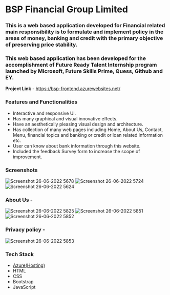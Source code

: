 # BSP Financial Group Limited

### This is a web based application developed for Financial related main responsibility is to formulate and implement policy in the areas of money, banking and credit with the primary objective of preserving price stability.

### This web based application has been developed for the accomplishment of Future Ready Talent Internship program launched by Microsoft, Future Skills Prime, Quess, Github and EY.

**Project Link** - https://bsp-frontend.azurewebsites.net/


### Features and Functionalities

- Interactive and responsive UI.
- Has many graphical and visual innovative effects.
- Have an aesthetically pleasing visual design and architecture.
- Has collection of many web pages including Home, About Us, Contact, Menu, financial topics and banking or credit or loan related information etc.
- User can know about bank information through this website.
- Included the feedback Survey form to increase the scope of improvement.

### Screenshots

![Screenshot  26-06-2022   5678](https://user-images.githubusercontent.com/108206787/175810564-27fc8fbd-63c9-4425-bbf9-031643ba38ed.png)
![Screenshot  26-06-2022   5724](https://user-images.githubusercontent.com/108206787/175810599-9dc28fe9-3bb3-4748-a1fc-bc23e290cf3d.png)
![Screenshot  26-06-2022   5624](https://user-images.githubusercontent.com/108206787/175810631-360d4615-66ed-42c4-a109-8f7794e3b6dd.png)

### About Us -

![Screenshot  26-06-2022   5825](https://user-images.githubusercontent.com/108206787/175810793-f61de021-e846-4a0e-8e7b-9debc64ceacb.png)
![Screenshot  26-06-2022   5851](https://user-images.githubusercontent.com/108206787/175810811-7ab4d42e-a8a1-4156-a6d1-562a7051b9c5.png)
![Screenshot  26-06-2022   5852](https://user-images.githubusercontent.com/108206787/175810821-ef18e671-ce19-438c-9794-c83dade34c15.png)

### Privacy policy -
![Screenshot  26-06-2022   5853](https://user-images.githubusercontent.com/108206787/175810936-7c0841b6-f937-402c-86fc-ce69e1598056.png)

### Tech Stack 

- [Azure(Hosting)](https://azure.microsoft.com/en-in/features/azure-portal/)
- HTML
- CSS
- Bootstrap
- JavaScript















